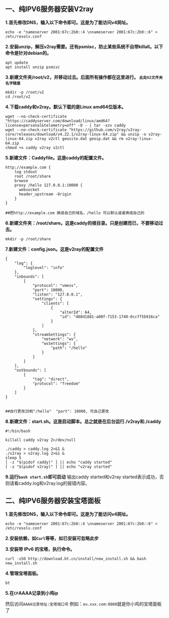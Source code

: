 ## 一、纯IPV6服务器安装V2ray

**1.首先修改DNS，输入以下命令即可。这是为了能访问v4网址。**
```
echo -e "nameserver 2001:67c:2b0::4 \nnameserver 2001:67c:2b0::6" > /etc/resolv.conf
```
**2.安装unzip，解压v2ray需要。还有psmisc，防止某些系统不自带killall。以下命令是针对debian的。**
```
apt update
apt install unzip psmisc
```
**3.新建文件夹/root/v2，并移动过去。后面所有操作都在这里进行。 ```此处V2文件夹名字随意```**
```
mkdir -p /root/v2
cd /root/v2
```
**4.下载caddy和v2ray。默认下载的是Linux amd64位版本。**
```
wget --no-check-certificate "https://caddyserver.com/download/linux/amd64?license=personal&telemetry=off" -O - | tar -xzv caddy
wget --no-check-certificate "https://github.com/v2ray/v2ray-core/releases/download/v4.22.1/v2ray-linux-64.zip" && unzip -o v2ray-linux-64.zip v2ray v2ctl geosite.dat geoip.dat && rm v2ray-linux-64.zip
chmod +x caddy v2ray v2ctl
```
**5.新建文件：Caddyfile。这是caddy的配置文件。**
```
http://example.com {
    log stdout
    root /root/share
    browse
    proxy /hello 127.0.0.1:10000 {
      websocket
      header_upstream -Origin
    }
}

##把http://example.com 换成自己的域名，/hello 可以默认或者换成自己的
```
**6.新建文件夹：/root/share。这是caddy的根目录。只是创建而已，不要移动过去。**
```
mkdir -p /root/share
```
**7.新建文件：config.json。这是v2ray的配置文件**
```
{
    "log": {
        "loglevel": "info"
    },
    "inbounds": [
        {
            "protocol": "vmess",
            "port": 10000,
            "listen": "127.0.0.1",
            "settings": {
                "clients": [
                    {
                        "alterId": 64,
                        "id": "d80d1881-a00f-7153-1740-0ccff5b916ca"
                    }
                ]
            },
            "streamSettings": {
                "network": "ws",
                "wsSettings": {
                    "path": "/hello"
                }
            }
        }
    ],
    "outbounds": [
        {
            "tag": "direct",
            "protocol": "freedom"
        }
    ]
}


##自行更改ID和"/hello"  "port": 10000, 可自己更改
```
**8.新建文件：start.sh。这是启动脚本。总之就是在后台运行./v2ray和./caddy**
```
#!/bin/bash

killall caddy v2ray 2>/dev/null

./caddy > caddy.log 2>&1 &
./v2ray > v2ray.log 2>&1 &
sleep 5
[ -z "$(pidof caddy)" ] || echo "caddy started"
[ -z "$(pidof v2ray)" ] || echo "v2ray started"
```
**9.运行```bash start.sh```即可启动**
输出caddy started和v2ray started表示成功，否则请看caddy.log和v2ray.log的报错内容。


## 二、纯IPV6服务器安装宝塔面板

**1.首先修改DNS，输入以下命令即可。这是为了能访问v4网址。**
```
echo -e "nameserver 2001:67c:2b0::4 \nnameserver 2001:67c:2b0::6" > /etc/resolv.conf
```

**2.安装依赖，如```Curl```等等，如已安装可忽略此步**

**3.安装带 IPv6 的宝塔，执行命令。**
```
curl -sSO http://download.bt.cn/install/new_install.sh && bash new_install.sh
```
**4.管理宝塔面板。**
```
bt
```
**5.在```CF```AAAA记录到小鸡ip**

然后访问```AAAA记录地址:宝塔端口号``` 例如：```eu.xxx.com:8080```就是你小鸡的宝塔面板了
